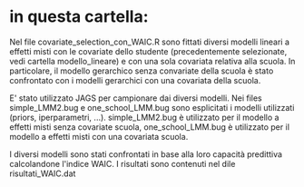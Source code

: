 # in questa cartella:

Nel file covariate_selection_con_WAIC.R sono fittati diversi modelli lineari a effetti misti con le covariate dello studente
(precedentemente selezionate, vedi cartella modello_lineare) e con una sola covariata relativa alla scuola.
In particolare, il modello gerarchico senza convariate della scuola è stato confrontato con i modelli gerarchici con una 
covariata della scuola. 

E' stato utilizzato JAGS per campionare dai diversi modelli. 
Nei files simple_LMM2.bug e one_school_LMM.bug sono esplicitati i modelli utilizzati (priors, iperparametri, ...). 
simple_LMM2.bug è utilizzato per il modello a effetti misti senza covariate scuola, one_school_LMM.bug è utilizzato per il
modello a effetti misti con una covariata scuola.

I diversi modelli sono stati confrontati in base alla loro capacità predittiva calcolandone l'indice WAIC.
I risultati sono contenuti nel dile risultati_WAIC.dat
